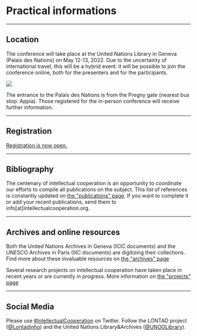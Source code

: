 # Practical informations

---

## Location

The conference will take place at the United Nations Library in Geneva (Palais des Nations) on May 12-13, 2022. Due to the uncertainty of international travel, this will be a hybrid event: it will be possible to join the conference online, both for the presenters and for the participants.

<img src="https://raw.githubusercontent.com/grandjeanmartin/intellectualcooperation/gh-pages/images/access.png">

The entrance to the Palais des Nations is from the Pregny gate (nearest bus stop: Appia). Those registered for the in-person conference will receive further information.

---

## Registration

[Registration is now open.](https://intellectualcooperation.org/registration)

---

## Bibliography

The centenary of intellectual cooperation is an opportunity to coordinate our efforts to compile all publications on the subject. This list of references is constantly updated on [the "publications" page](http://intellectualcooperation.org/publications). If you want to complete it or add your recent publications, send them to info[at]intellectualcooperation.org. 

---

## Archives and online resources

Both the United Nations Archives in Geneva (ICIC documents) and the UNESCO Archives in Paris (IIIC documents) are digitizing their collections. Find more about these invaluable resources on [the "archives" page](http://intellectualcooperation.org/archives)

Several research projects on intellectual cooperation have taken place in recent years or are currently in progress. More information on [the "projects" page](https://intellectualcooperation.org/projects)

---

## Social Media

Please use [#IntellectualCooperation](https://twitter.com/search?q=%23IntellectualCooperation&src=typed_query&f=live) on Twitter. Follow the LONTAD project ([@Lontadinho](https://twitter.com/lontadinho)) and the United Nations Library&Archives ([@UNOGLibrary](https://twitter.com/UNOGLibrary)). 

